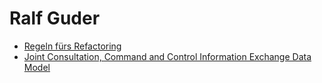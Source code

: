 # Ralf Guder
- [Regeln fürs Refactoring](FiveLinesOfCode.md)
- [Joint Consultation, Command and Control Information Exchange Data Model](ralfguder.github.io/JC3IEDM)
